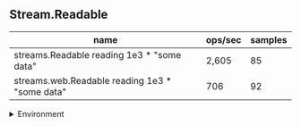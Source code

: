 ## Stream.Readable

|name|ops/sec|samples|
|-|-|-|
|streams.Readable reading 1e3 * "some data"|2,605|85|
|streams.web.Readable reading 1e3 * "some data"|706|92|


<details>
<summary>Environment</summary>

* __Machine:__ linux x64 | 4 vCPUs | 7.6GB Mem
* __Run:__ Tue Nov 07 2023 23:27:01 GMT+0000 (Coordinated Universal Time)
</details>

<!--
{"environment":{"platform":"linux","arch":"x64","cpus":4,"totalMemory":7.6085662841796875},"benchmarks":[{"name":"streams.Readable reading 1e3 * \"some data\"","opsSec":2605.404991334235,"samples":5},{"name":"streams.web.Readable reading 1e3 * \"some data\"","opsSec":706.0721194542718,"samples":6}]}-->
